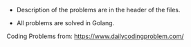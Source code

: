 
- Description of the problems are in the header of the files.

- All problems are solved in Golang.

Coding Problems from: https://www.dailycodingproblem.com/
